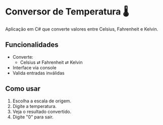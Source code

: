 # Conversor de Temperatura 🌡️

Aplicação em C# que converte valores entre Celsius, Fahrenheit e Kelvin.

## Funcionalidades

- Converte:
  - Celsius ⇄ Fahrenheit ⇄ Kelvin
- Interface via console
- Valida entradas inválidas

## Como usar

1. Escolha a escala de origem.
2. Digite a temperatura.
3. Veja o resultado convertido.
4. Digite "0" para sair.
